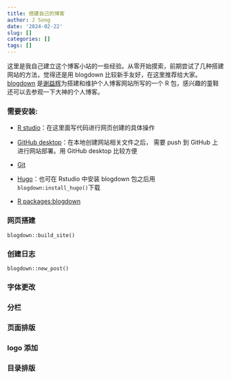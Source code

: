 ```yaml
---
title: 搭建自己的博客
author: J Song
date: '2024-02-22'
slug: []
categories: []
tags: []
---
```


这里是我自己建立这个博客小站的一些经验。从零开始摸索，前期尝试了几种搭建网站的方法，觉得还是用 blogdown 比较新手友好，在这里推荐给大家。[blogdown](https://bookdown.org/yihui/blogdown/get-started.html) 是[谢益辉](https://yihui.org)为搭建和维护个人博客网站所写的一个 R 包，感兴趣的童鞋还可以去参观一下大神的个人博客。

### 需要安装: 
- [R studio](https://posit.co/download/rstudio-desktop/)：在这里面写代码进行网页创建的具体操作

- [GitHub desktop](https://desktop.github.com)：在本地创建网站相关文件之后， 需要 push 到 GitHub 上进行网站部署。用 GitHub desktop 比较方便

- [Git](https://git-scm.com/book/en/v2/Getting-Started-Installing-Git)

- [Hugo](https://www.gohugo.org/doc/tutorials/installing-on-windows/)：也可在 Rstudio 中安装 blogdown 包之后用`blogdown:install_hugo()`下载

- [R packages:blogdown](https://bookdown.org/yihui/blogdown/get-started.html)

### 网页搭建

`blogdown::build_site()`

### 创建日志

`blogdown::new_post()`

### 字体更改



### 分栏

### 页面排版

### logo 添加

### 目录排版
